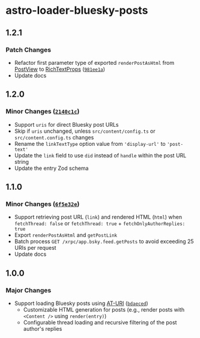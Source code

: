 # astro-loader-bluesky-posts

## 1.2.1

### Patch Changes

- Refactor first parameter type of exported `renderPostAsHtml` from [PostView](https://github.com/bluesky-social/atproto/blob/main/packages/api/src/client/types/app/bsky/feed/defs.ts#L26) to [RichTextProps](https://github.com/bluesky-social/atproto/blob/main/packages/api/src/rich-text/rich-text.ts#L105) ([`981ee1a`](https://github.com/lin-stephanie/astro-loaders/commit/981ee1a25cd856bcb2f77626764f89ecae20aff3))
- Update docs

## 1.2.0

### Minor Changes ([`2140c1c`](https://github.com/lin-stephanie/astro-loaders/commit/2140c1c8cc7a783864cb72b6287706c26826d6b7))

- Support `uris` for direct Bluesky post URLs
- Skip if `uris` unchanged, unless `src/content/config.ts` or `src/content.config.ts` changes
- Rename the `linkTextType` option value from `'display-url'` to `'post-text'`
- Update the `link` field to use `did` instead of `handle` within the post URL string
- Update the entry Zod schema

## 1.1.0

### Minor Changes ([`6f5e32e`](https://github.com/lin-stephanie/astro-loaders/commit/6f5e32edf6b68a160eed1a218c558d641933f969))

- Support retrieving post URL (`link`) and rendered HTML (`html`) when `fetchThread: false` or `fetchThread: true` + `fetchOnlyAuthorReplies: true`
- Export `renderPostAsHtml` and `getPostLink`
- Batch process `GET /xrpc/app.bsky.feed.getPosts` to avoid exceeding 25 URIs per request
- Update docs

## 1.0.0

### Major Changes

- Support loading Bluesky posts using [AT-URI](https://atproto.com/specs/at-uri-scheme) ([`bdaeced`](https://github.com/lin-stephanie/astro-loaders/commit/bdaeced70ec65483c742f199d7a15a620d89c138))
  - Customizable HTML generation for posts (e.g., render posts with `<Content />` using `render(entry)`)
  - Configurable thread loading and recursive filtering of the post author's replies
